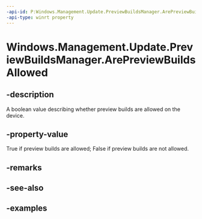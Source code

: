```yaml
---
-api-id: P:Windows.Management.Update.PreviewBuildsManager.ArePreviewBuildsAllowed
-api-type: winrt property
---
```


<!-- Property syntax.
public bool ArePreviewBuildsAllowed { get;  set; }
-->

# Windows.Management.Update.PreviewBuildsManager.ArePreviewBuildsAllowed

## -description
A boolean value describing whether preview builds are allowed on the device.

## -property-value
True if preview builds are allowed; False if preview builds are not allowed.

## -remarks

## -see-also

## -examples

